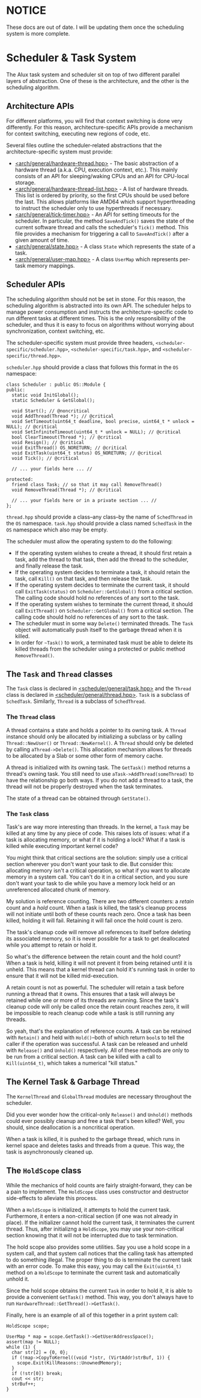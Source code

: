 # NOTICE

These docs are out of date. I will be updating them once the scheduling system is more complete.

# Scheduler & Task System

The Alux task system and scheduler sit on top of two different parallel layers of abstraction. One of these is the architecture, and the other is the scheduling algorithm.

## Architecture APIs

For different platforms, you will find that context switching is done very differently. For this reason, architecture-specific APIs provide a mechanism for context switching, executing new regions of code, etc.

Several files outline the scheduler-related abstractions that the architecture-specific system must provide:

 * [&lt;arch/general/hardware-thread.hpp&gt;](../src/arch/general/hardware-thread.hpp) - The basic abstraction of a hardware thread (a.k.a. CPU, execution context, etc.). This mainly consists of an API for sleeping/waking CPUs and an API for CPU-local storage.
 * [&lt;arch/general/hardware-thread-list.hpp&gt;](../src/arch/general/hardware-thread-list.hpp) - A list of hardware threads. This list is ordered by priority, so the first CPUs should be used before the last. This allows platforms like AMD64 which support hyperthreading to instruct the scheduler only to use hyperthreads if necessary.
 * [&lt;arch/general/tick-timer.hpp&gt;](../src/arch/general/tick-timer.hpp) - An API for setting timeouts for the scheduler. In particular, the method `SaveAndTick()` saves the state of the current software thread and calls the scheduler's `Tick()` method. This file provides a mechanism for triggering a call to `SaveAndTick()` after a given amount of time.
 * [&lt;arch/general/state.hpp&gt;](../src/arch/general/state.hpp) - A class `State` which represents the state of a task.
 * [&lt;arch/general/user-map.hpp&gt;](../src/arch/general/user-map.hpp) - A class `UserMap` which represents per-task memory mappings.

## Scheduler APIs

The scheduling algorithm should not be set in stone. For this reason, the scheduling algorithm is abstracted into its own API. The scheduler helps to manage power consumption and instructs the architecture-specific code to run different tasks at different times. This is the only responsibility of the scheduler, and thus it is easy to focus on algorithms without worrying about synchronization, context switching, etc.

The scheduler-specific system must provide three headers, `<scheduler-specific/scheduler.hpp>`, `<scheduler-specific/task.hpp>`, and `<scheduler-specific/thread.hpp>`.

`scheduler.hpp` should provide a class that follows this format in the `OS` namespace:

    class Scheduler : public OS::Module {
    public:
      static void InitGlobal();
	  static Scheduler & GetGlobal();
	  
	  void Start(); // @noncritical	  
	  void AddThread(Thread *); // @critical
	  void SetTimeout(uint64_t deadline, bool precise, uint64_t * unlock = NULL); // @critical
	  void SetInfiniteTimeout(uint64_t * unlock = NULL); // @critical
	  bool ClearTimeout(Thread *); // @critical
	  void Resign(); // @critical
	  void ExitThread() OS_NORETURN; // @critical
	  void ExitTask(uint64_t status) OS_NORETURN; // @critical
	  void Tick(); // @critical
	  
	  // ... your fields here ... //
	  
	protected:
	  friend class Task; // so that it may call RemoveThread()
	  void RemoveThread(Thread *); // @critical
      
      // ... your fields here or in a private section ... //
    };

`thread.hpp` should provide a class&ndash;any class&ndash;by the name of `SchedThread` in the `OS` namespace. `task.hpp` should provide a class named `SchedTask` in the `OS` namespace which also may be empty.

The scheduler must allow the operating system to do the following:

* If the operating system wishes to create a thread, it should first retain a task, add the thread to that task, then add the thread to the scheduler, and finally release the task.
* If the operating system decides to terminate a task, it should retain the task, call `Kill()` on that task, and then release the task.
* If the operating system decides to terminate the current task, it should call `ExitTask(status)` on `Scheduler::GetGlobal()` from a critical section. The calling code should hold no references of any sort to the task.
* If the operating system wishes to terminate the current thread, it should call `ExitThread()` on `Scheduler::GetGlobal()` from a critical section. The calling code should hold no references of any sort to the task.
* The scheduler must in some way `Delete()` terminated threads. The `Task` object will automatically push itself to the garbage thread when it is killed.
* In order for `~Task()` to work, a terminated task must be able to delete its killed threads from the scheduler using a protected or public method `RemoveThread()`.

## The `Task` and `Thread` classes

The `Task` class is declared in [&lt;scheduler/general/task.hpp&gt;](../src/scheduler/general/task.hpp) and the `Thread` class is declared in [&lt;scheduler/general/thread.hpp&gt;](../src/scheduler/general/thread.hpp). `Task` is a subclass of `SchedTask`. Similarly, `Thread` is a subclass of `SchedThread`.

### The `Thread` class

A thread contains a state and holds a pointer to its owning task. A `Thread` instance should only be allocated by initializing a subclass or by calling `Thread::NewUser()` or `Thread::NewKernel()`. A `Thread` should only be deleted by calling `aThread->Delete()`. This allocation mechanism allows for threads to be allocated by a Slab or some other form of memory cache.

A thread is initialized with its owning task. The `GetTask()` method returns a thread's owning task. You still need to use `aTask->AddThread(someThread)` to have the relationship go both ways. If you do not add a thread to a task, the thread will not be properly destroyed when the task terminates.

The state of a thread can be obtained through `GetState()`.

### The `Task` class

Task's are way more interesting than threads. In the kernel, a `Task` may be killed at any time by any piece of code. This raises lots of issues: what if a task is allocating memory, or what if it is holding a lock? What if a task is killed while executing important kernel code?

You might think that critical sections are the solution: simply use a critical section wherever you don't want your task to die. But consider this: allocating memory isn't a critical operation, so what if you want to allocate memory in a system call. You can't do it in a critical section, and you sure don't want your task to die while you have a memory lock held or an unreferenced allocated chunk of memory.

My solution is reference counting. There are two different counters: a *retain* count and a *hold* count. When a task is killed, the task's cleanup process will not initiate until both of these counts reach zero. Once a task has been killed, holding it will fail. Retaining it will fail once the hold count is zero.

The task's cleanup code will remove all references to itself before deleting its associated memory, so it is never possible for a task to get deallocated while you attempt to retain or hold it.

So what's the difference between the retain count and the hold count? When a task is held, killing it will not prevent it from being retained until it is unheld. This means that a kernel thread can hold it's running task in order to ensure that it will not be killed mid-execution.

A retain count is not as powerful. The scheduler will retain a task before running a thread that it owns. This ensures that a task will always be retained while one or more of its threads are running. Since the task's cleanup code will only be called once the retain count reaches zero, it will be impossible to reach cleanup code while a task is still running any threads.

So yeah, that's the explanation of reference counts. A task can be retained with `Retain()` and held with `Hold()`&ndash;both of which return `bool`s to tell the caller if the operation was successful. A task can be released and unheld with `Release()` and `Unhold()` respectively. All of these methods are only to be run from a critical section. A task can be killed with a call to `Kill(uint64_t)`, which takes a numerical "kill status."

## The Kernel Task & Garbage Thread

The `KernelThread` and `GlobalThread` modules are necessary throughout the scheduler.

Did you ever wonder how the critical-only `Release()` and `Unhold()` methods could ever possibly cleanup and free a task that's been killed? Well, you should, since deallocation is a noncritical operation.

When a task is killed, it is pushed to the garbage thread, which runs in kernel space and deletes tasks and threads from a queue. This way, the task is asynchronously cleaned up.

## The `HoldScope` class

While the mechanics of hold counts are fairly straight-forward, they can be a pain to implement. The `HoldScope` class uses constructor and destructor side-effects to alleviate this process.

When a `HoldScope` is initialized, it attempts to hold the current task. Furthermore, it enters a non-critical section (if one was not already in place). If the initializer cannot hold the current task, it terminates the current thread. Thus, after initializng a `HoldScope`, you may use your non-critical section knowing that it will not be interrupted due to task termination.

The hold scope also provides some utilities. Say you use a hold scope in a system call, and that system call notices that the calling task has attempted to do something illegal. The proper thing to do is terminate the current task with an error code. To make this easy, you may call the `Exit(uint64_t)` method on a `HoldScope` to terminate the current task and automatically unhold it.

Since the hold scope obtains the current `Task` in order to hold it, it is able to provide a convenient `GetTask()` method. This way, you don't always have to run `HardwareThread::GetThread()->GetTask()`.

Finally, here is an example of all of this together in a print system call:

	HoldScope scope;
  
    UserMap * map = scope.GetTask()->GetUserAddressSpace();
    assert(map != NULL);
    while (1) {
      char str[2] = {0, 0};
      if (!map->CopyToKernel((void *)str, (VirtAddr)strBuf, 1)) {
        scope.Exit(KillReasons::UnownedMemory);
      }
      if (!str[0]) break;
      cout << str;
      strBuf++;
    }
